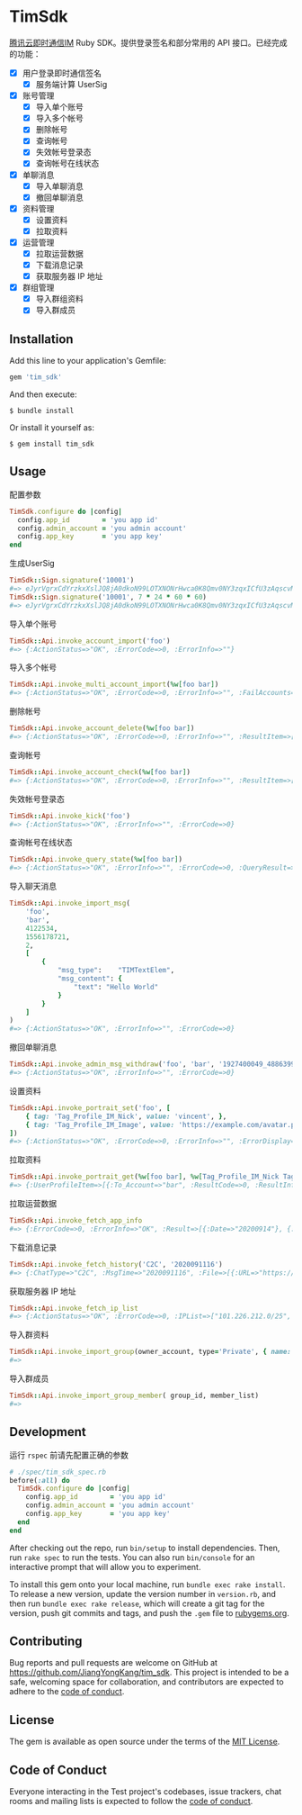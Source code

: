 # TimSdk

[腾讯云即时通信IM](https://cloud.tencent.com/product/im) Ruby SDK。提供登录签名和部分常用的 API 接口。已经完成的功能：

- [x] 用户登录即时通信签名
    - [x] 服务端计算 UserSig

- [x] 账号管理
    - [x] 导入单个账号
    - [x] 导入多个帐号
    - [x] 删除帐号
    - [x] 查询帐号
    - [x] 失效帐号登录态
    - [x] 查询帐号在线状态

- [x] 单聊消息
    - [x] 导入单聊消息
    - [x] 撤回单聊消息

- [x] 资料管理
    - [x] 设置资料
    - [x] 拉取资料

- [x] 运营管理
    - [x] 拉取运营数据
    - [x] 下载消息记录
    - [x] 获取服务器 IP 地址

- [x] 群组管理
    - [x] 导入群组资料
    - [x] 导入群成员

## Installation

Add this line to your application's Gemfile:

```ruby
gem 'tim_sdk'
```

And then execute:

    $ bundle install

Or install it yourself as:

    $ gem install tim_sdk

## Usage

配置参数
```ruby
TimSdk.configure do |config|
  config.app_id        = 'you app id'
  config.admin_account = 'you admin account'
  config.app_key       = 'you app key'
end
```

生成UserSig
```ruby
TimSdk::Sign.signature('10001')
#=> eJyrVgrxCdYrzkxXslJQ8jA0dkoN99LOTXNONrHwca0K8Qmv0NY3zqxICfU3zAqscvMqLcxPNHYyLrdV0lEAa02tKMgsSgXqtjAzMTCAChanZCcWFGSmgAytzC9VAHIUgDyobFlqEUjCSM8AJlKSmQsywtDMwMDQ1MTcwgQqnpmSmleSmZYJ0WBoAJRWqgUASukybQ__
TimSdk::Sign.signature('10001', 7 * 24 * 60 * 60)
#=> eJyrVgrxCdYrzkxXslJQ8jA0dkoN99LOTXNONrHwca0K8Qmv0NY3zqxICfU3zAqscvMqLcxPNHYyLrdV0lEAa02tKMgsSgXqtjAzMTCAChanZCcWFGSmgAytzC9VAHIUgDyobFlqEUjCSM8AJlKSmQsywtDMwMDQ1MTcwgQqnpmSmleSmZYJ0WBoAJRWqgUASukybQ__
```

导入单个账号
```ruby
TimSdk::Api.invoke_account_import('foo')
#=> {:ActionStatus=>"OK", :ErrorCode=>0, :ErrorInfo=>""}
```

导入多个帐号
```ruby
TimSdk::Api.invoke_multi_account_import(%w[foo bar])
#=> {:ActionStatus=>"OK", :ErrorCode=>0, :ErrorInfo=>"", :FailAccounts=>[]}
```

删除帐号
```ruby
TimSdk::Api.invoke_account_delete(%w[foo bar])
#=> {:ActionStatus=>"OK", :ErrorCode=>0, :ErrorInfo=>"", :ResultItem=>[{:ResultCode=>0, :ResultInfo=>"", :UserID=>"bar"}, {:ResultCode=>0, :ResultInfo=>"", :UserID=>"foo"}]}
```

查询帐号
```ruby
TimSdk::Api.invoke_account_check(%w[foo bar])
#=> {:ActionStatus=>"OK", :ErrorCode=>0, :ErrorInfo=>"", :ResultItem=>[{:AccountStatus=>"Imported", :ResultCode=>0, :ResultInfo=>"", :UserID=>"bar"}, {:AccountStatus=>"Imported", :ResultCode=>0, :ResultInfo=>"", :UserID=>"foo"}]}
```

失效帐号登录态
```ruby
TimSdk::Api.invoke_kick('foo')
#=> {:ActionStatus=>"OK", :ErrorInfo=>"", :ErrorCode=>0}
```

查询帐号在线状态
```ruby
TimSdk::Api.invoke_query_state(%w[foo bar])
#=> {:ActionStatus=>"OK", :ErrorInfo=>"", :ErrorCode=>0, :QueryResult=>[{:To_Account=>"bar", :State=>"Offline", :Status=>"Offline"}, {:To_Account=>"foo", :State=>"Offline", :Status=>"Offline"}]}
```

导入聊天消息
```ruby
TimSdk::Api.invoke_import_msg(
    'foo',
    'bar',
    4122534,
    1556178721,
    2,
    [
        {
            "msg_type":    "TIMTextElem",
            "msg_content": {
                "text": "Hello World"
            }
        }
    ]
)
#=> {:ActionStatus=>"OK", :ErrorInfo=>"", :ErrorCode=>0}
```

撤回单聊消息
```ruby
TimSdk::Api.invoke_admin_msg_withdraw('foo', 'bar', '1927400049_48863998_1599827627')
#=> {:ActionStatus=>"OK", :ErrorInfo=>"", :ErrorCode=>0}
```

设置资料
```ruby
TimSdk::Api.invoke_portrait_set('foo', [
    { tag: 'Tag_Profile_IM_Nick', value: 'vincent', },
    { tag: 'Tag_Profile_IM_Image', value: 'https://example.com/avatar.png' },
])
#=> {:ActionStatus=>"OK", :ErrorCode=>0, :ErrorInfo=>"", :ErrorDisplay=>""}
```

拉取资料
```ruby
TimSdk::Api.invoke_portrait_get(%w[foo bar], %w[Tag_Profile_IM_Nick Tag_Profile_IM_Image])
#=> {:UserProfileItem=>[{:To_Account=>"bar", :ResultCode=>0, :ResultInfo=>""}, {:To_Account=>"foo", :ProfileItem=>[{:Tag=>"Tag_Profile_IM_Nick", :Value=>"vincent"}, {:Tag=>"Tag_Profile_IM_Image", :Value=>"https://example.com/avatar.png"}], :ResultCode=>0, :ResultInfo=>""}], :CurrentStandardSequence=>0, :ActionStatus=>"OK", :ErrorCode=>0, :ErrorInfo=>"", :ErrorDisplay=>""}
```

拉取运营数据
```ruby
TimSdk::Api.invoke_fetch_app_info
#=> {:ErrorCode=>0, :ErrorInfo=>"OK", :Result=>[{:Date=>"20200914"}, {:Date=>"20200913"}, {:Date=>"20200912"}, {:Date=>"20200911"}, {:Date=>"20200910"}, {:Date=>"20200909"}, {:Date=>"20200908"}, {:Date=>"20200907"}, {:Date=>"20200906"}, {:Date=>"20200905"}, {:Date=>"20200904"}, {:Date=>"20200903"}, {:Date=>"20200902"}, {:Date=>"20200901"}, {:Date=>"20200831"}, {:Date=>"20200830"}, {:Date=>"20200829"}, {:Date=>"20200828"}, {:Date=>"20200827"}, {:Date=>"20200826"}, {:Date=>"20200825"}, {:Date=>"20200824"}, {:Date=>"20200823"}, {:Date=>"20200822"}, {:Date=>"20200821"}, {:Date=>"20200820"}, {:Date=>"20200819"}, {:Date=>"20200818"}, {:Date=>"20200817"}, {:Date=>"20200816"}]}
```

下载消息记录
```ruby
TimSdk::Api.invoke_fetch_history('C2C', '2020091116')
#=> {:ChatType=>"C2C", :MsgTime=>"2020091116", :File=>[{:URL=>"https://download.tim.qq.com/msg_history/4/f5da9cce4789eda2f72511ea89280c42a1292b80.gz", :ExpireTime=>"2020-09-15 15:50:07", :FileSize=>7273, :FileMD5=>"6fde5543bbc4a5aea5e35a64edf0553e", :GzipSize=>1535, :GzipMD5=>"92a00693794328453010e083e8193eed"}], :ActionStatus=>"OK", :ErrorInfo=>"", :ErrorCode=>0}
```

获取服务器 IP 地址
```ruby
TimSdk::Api.invoke_fetch_ip_list
#=> {:ActionStatus=>"OK", :ErrorCode=>0, :IPList=>["101.226.212.0/25", "101.226.233.0/25", "101.89.18.0/25", "101.91.60.0/25", "101.91.69.0/25", "101.91.96.0/25", "106.52.138.0/25", "106.52.142.0/25", "106.52.145.0/25", "106.52.14.0/25", "106.52.148.0/25", "106.52.159.0/25", "106.52.164.0/25", "106.52.165.0/25", "106.52.172.0/25", "106.52.178.0/25", "106.52.180.0/25", "106.52.183.0/25", "106.52.187.0/25", "106.52.190.0/25", "106.52.201.0/25", "106.52.29.0/25", "106.52.32.0/25", "106.53.102.0/25", "106.53.125.0/25", "106.53.203.0/25", "106.53.76.0/25", "106.55.14.0/25", "106.55.15.0/25", "106.55.17.0/25", "106.55.173.0/25", "106.55.18.0/25", "106.55.249.0/25", "106.55.253.0/25", "111.13.35.0/25", "111.161.111.0/25", "111.161.64.0/25", "111.30.138.0/25", "111.30.144.0/25", "111.30.155.0/25", "113.96.237.0/25", "116.128.138.0/25", "116.128.146.0/25", "116.128.160.0/25", "116.128.163.0/25", "117.135.172.0/25", "117.144.244.0/25", "117.184.248.0/25", "118.126.91.0/25", "118.89.30.0/25", "118.89.64.0/25", "119.29.105.0/25", "119.29.130.0/25", "119.29.147.0/25", "119.29.191.0/25", "119.29.72.0/25", "119.29.73.0/25", "119.29.74.0/25", "119.29.77.0/25", "119.45.147.0/25", "119.45.33.0/25", "119.45.41.0/25", "119.45.43.0/25", "119.45.44.0/25", "119.45.46.0/25", "119.45.47.0/25", "120.204.11.0/25", "120.232.21.0/25", "121.51.131.0/25", "121.51.132.0/25", "121.51.141.0/25", "121.51.158.0/25", "121.51.176.0/25", "121.51.74.0/25", "121.51.90.0/25", "123.126.122.0/25", "123.150.174.0/25", "123.151.137.0/25", "123.151.179.0/25", "123.151.190.0/25", "123.151.72.0/25", "123.151.79.0/25", "123.207.31.0/25", "125.39.133.0/25", "129.204.177.0/25", "129.204.186.0/25", "129.204.73.0/25", "129.211.162.0/25", "129.211.163.0/25", "129.211.181.0/25", "129.211.182.0/25", "134.175.142.0/25", "134.175.161.0/25", "134.175.205.0/25", "134.175.227.0/25", "14.18.180.0/25", "157.255.196.0/25", "157.255.243.0/25", "163.177.56.0/25", "180.163.32.0/25", "182.254.21.0/25", "182.254.34.0/25", "182.254.50.0/25", "182.254.51.0/25", "182.254.56.0/25", "182.254.57.0/25", "182.254.78.0/25", "182.254.86.0/25", "183.192.172.0/25", "183.192.173.0/25", "183.192.202.0/25", "183.194.184.0/25", "183.232.125.0/25", "183.232.95.0/25", "183.232.96.0/25", "183.3.225.0/25", "193.112.125.0/25", "193.112.151.0/25", "193.112.153.0/25", "193.112.169.0/25", "203.205.232.0/25", "203.205.254.0/25", "220.249.243.0/25", "223.167.154.0/25", "36.155.230.0/25", "42.194.134.0/25", "42.194.145.0/25", "42.194.168.0/25", "42.194.192.0/25", "42.194.224.0/25", "42.194.225.0/25", "58.247.206.0/25", "58.250.136.0/25", "58.60.9.0/25", "59.36.121.0/25", "59.37.116.0/25", "59.37.97.0/25", "61.151.206.0/25", "81.71.1.0/25", "81.71.3.0/25", "81.71.6.0/25", "182.254.116.116", "162.14.6.247"]}
```


导入群资料
```ruby
TimSdk::Api.invoke_import_group(owner_account, type='Private', { name: 'group_name', face_url: 'face_url', company_id: 'company_id', group_id: 'im_group_id' })
#=> 
```

导入群成员
```ruby
TimSdk::Api.invoke_import_group_member( group_id, member_list)
#=> 
```

## Development

运行 `rspec` 前请先配置正确的参数 
```ruby
# ./spec/tim_sdk_spec.rb
before(:all) do
  TimSdk.configure do |config|
    config.app_id        = 'you app id'
    config.admin_account = 'you admin account'
    config.app_key       = 'you app key'
  end
end
```

After checking out the repo, run `bin/setup` to install dependencies. Then, run `rake spec` to run the tests. You can also run `bin/console` for an interactive prompt that will allow you to experiment.

To install this gem onto your local machine, run `bundle exec rake install`. To release a new version, update the version number in `version.rb`, and then run `bundle exec rake release`, which will create a git tag for the version, push git commits and tags, and push the `.gem` file to [rubygems.org](https://rubygems.org).

## Contributing

Bug reports and pull requests are welcome on GitHub at https://github.com/JiangYongKang/tim_sdk. This project is intended to be a safe, welcoming space for collaboration, and contributors are expected to adhere to the [code of conduct](https://github.com/JiangYongKang/tim_sdk/blob/master/CODE_OF_CONDUCT.md).


## License

The gem is available as open source under the terms of the [MIT License](https://opensource.org/licenses/MIT).

## Code of Conduct

Everyone interacting in the Test project's codebases, issue trackers, chat rooms and mailing lists is expected to follow the [code of conduct](https://github.com/JiangYongKang/tim_sdk/blob/master/CODE_OF_CONDUCT.md).
